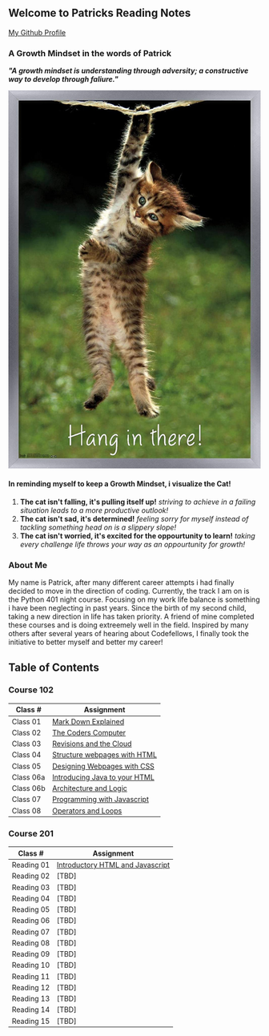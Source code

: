## Welcome to Patricks Reading Notes
[My Github Profile](https://github.com/plaurion1989)
### A Growth Mindset in the words of Patrick
***"A growth mindset is understanding through adversity; a constructive way to develop through faliure."***

![](71BoMD5mjNL._AC_SL1500_.jpg)
#### In reminding myself to keep a Growth Mindset, i visualize the Cat!
1. **The cat isn't falling, it's pulling itself up!** _striving to achieve in a failing situation leads to a more productive outlook!_
2. **The cat isn't sad, it's determined!** _feeling sorry for myself instead of tackling something head on is a slippery slope!_
3. **The cat isn't worried, it's excited for the oppourtunity to learn!** _taking every challenge life throws your way as an oppourtunity for growth!_

### About Me
My name is Patrick, after many different career attempts i had finally decided to move in the direction of coding.  Currently, the track I am on is the Python 401 night course.  Focusing on my work life balance is something i have been neglecting in past years.  Since the birth of my second child, taking a new direction in life has taken priority.  A friend of mine completed these courses and is doing extreemely well in the field.  Inspired by many others after several years of hearing about Codefellows, I finally took the initiative to better myself and better my career!

## Table of Contents

### Course 102

Class # | Assignment
---------|----------
Class 01 | [Mark Down Explained](102/mark-down.md)
Class 02 | [The Coders Computer](102/cheat_sheet.md)
Class 03 | [Revisions and the Cloud](102/cloud.md)
Class 04 | [Structure webpages with HTML](102/HTML.md)
Class 05 | [Designing Webpages with CSS](102/design-css.md)
Class 06a | [Introducing Java to your HTML](102/java.md)
Class 06b | [Architecture and Logic](102/comp-logic.md)
Class 07 | [Programming with Javascript](102/javascript.md)
Class 08 | [Operators and Loops](102/ops-loops.md)

### Course 201

Class # | Assignment
---------|----------
Reading 01 | [Introductory HTML and Javascript](201/intro-html-js.md)
Reading 02 | [TBD]
Reading 03 | [TBD]
Reading 04 | [TBD]
Reading 05 | [TBD]
Reading 06 | [TBD]
Reading 07 | [TBD]
Reading 08 | [TBD]
Reading 09 | [TBD]
Reading 10 | [TBD]
Reading 11 | [TBD]
Reading 12 | [TBD]
Reading 13 | [TBD]
Reading 14 | [TBD]
Reading 15 | [TBD]